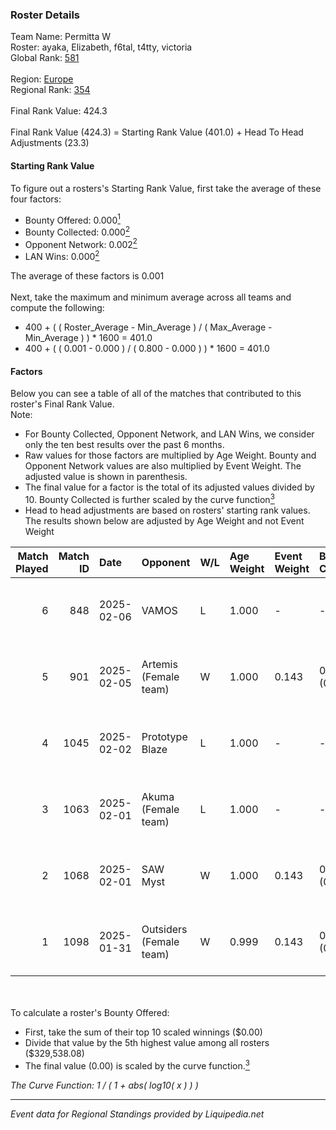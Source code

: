 ### Roster Details<br />
Team Name: Permitta W<br />
Roster: ayaka, Elizabeth, f6tal, t4tty, victoria<br />
Global Rank: [581](../standings_global.md)<br />
<br />
Region: [Europe]( ../standings_europe.md)<br />
Regional Rank: [354]( ../standings_europe.md)<br />
<br />
Final Rank Value:  424.3<br />
<br />
Final Rank Value (424.3) = Starting Rank Value (401.0) + Head To Head Adjustments (23.3)<br />

#### Starting Rank Value<br />
To figure out a rosters's Starting Rank Value, first take the average of these four factors:<br />
- Bounty Offered: 0.000[<sup>1</sup>](#table2)
- Bounty Collected: 0.000[<sup>2</sup>](#table1)
- Opponent Network: 0.002[<sup>2</sup>](#table1)
- LAN Wins: 0.000[<sup>2</sup>](#table1)

The average of these factors is 0.001<br />
<br />
Next, take the maximum and minimum average across all teams and compute the following:<br />
- 400 + ( ( Roster_Average - Min_Average ) / ( Max_Average - Min_Average ) ) * 1600 = 401.0
- 400 + ( ( 0.001 - 0.000 ) / ( 0.800 - 0.000 ) ) * 1600 = 401.0


#### Factors<br />
Below you can see a table of all of the matches that contributed to this roster's Final Rank Value.<br />
Note:<br />

- For Bounty Collected, Opponent Network, and LAN Wins, we consider only the ten best results over the past 6 months.
- Raw values for those factors are multiplied by Age Weight. Bounty and Opponent Network values are also multiplied by Event Weight. The adjusted value is shown in parenthesis.
- The final value for a factor is the total of its adjusted values divided by 10. Bounty Collected is further scaled by the curve function[<sup>3</sup>](#curveFunction)
- Head to head adjustments are based on rosters' starting rank values. The results shown below are adjusted by Age Weight and not Event Weight
<span id="table1"></span><br />


| Match Played | Match ID | Date       | Opponent                | W/L | Age Weight | Event Weight | Bounty Collected | Opponent Network | LAN Wins  | H2H Adj. | Roster                                    |
| -: | -: | :- | :- | :- | :- | :- | :- | :- | :- | -: | :- |
|            6 |      848 | 2025-02-06 | VAMOS                   | L   | 1.000      | -            | -                | -                | -         |   -16.11 | ayaka, Elizabeth, f6tal, t4tty, victoria  |
|            5 |      901 | 2025-02-05 | Artemis (Female team)   | W   | 1.000      | 0.143        | 0.000 (0.000)    | 0.047 (0.007)    | 0 (0.000) |    18.80 | ayaka, Elizabeth, f6tal, t4tty, victoria  |
|            4 |     1045 | 2025-02-02 | Prototype Blaze         | L   | 1.000      | -            | -                | -                | -         |    -2.41 | ayaka, Elizabeth, f6tal, t4tty, victoria  |
|            3 |     1063 | 2025-02-01 | Akuma (Female team)     | L   | 1.000      | -            | -                | -                | -         |   -11.49 | ayaka, Elizabeth, f6tal, oxycet, victoria |
|            2 |     1068 | 2025-02-01 | SAW Myst                | W   | 1.000      | 0.143        | 0.000 (0.000)    | 0.094 (0.013)    | 0 (0.000) |    19.46 | ayaka, Elizabeth, f6tal, oxycet, victoria |
|            1 |     1098 | 2025-01-31 | Outsiders (Female team) | W   | 0.999      | 0.143        | 0.000 (0.000)    | 0.000 (0.000)    | 0 (0.000) |    15.03 | ayaka, Elizabeth, f6tal, oxycet, victoria |

<br />
<span id="table2"></span><br />
To calculate a roster's Bounty Offered:<br />

- First, take the sum of their top 10 scaled winnings ($0.00)
- Divide that value by the 5th highest value among all rosters ($329,538.08)
- The final value (0.00) is scaled by the curve function.[<sup>3</sup>](#curveFunction)

<span id="curveFunction"></span>_The Curve Function: 1 / ( 1 + abs( log10( x ) ) )_<br />

---
_Event data for Regional Standings provided by Liquipedia.net_<br />
